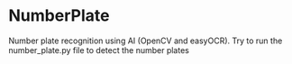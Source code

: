 # NumberPlate
Number plate recognition using AI (OpenCV and easyOCR). 
Try to run the number_plate.py file to detect the number plates
